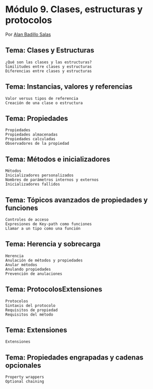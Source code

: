 # Módulo 9. Clases, estructuras y protocolos

Por [Alan Badillo Salas](https://www.nomadacode.com)

## Tema: Clases y Estructuras

    ¿Qué son las clases y las estructuras?
    Similitudes entre clases y estructuras
    Diferencias entre clases y estructuras

## Tema: Instancias, valores y referencias

    Valor versus tipos de referencia
    Creación de una clase o estructura

## Tema: Propiedades

    Propiedades
    Propiedades almacenadas
    Propiedades calculadas
    Observadores de la propiedad

## Tema: Métodos e inicializadores

    Métodos
    Inicializadores personalizados
    Nombres de parámetros internos y externos
    Inicializadores fallidos

## Tema: Tópicos avanzados de propiedades y funciones

    Controles de acceso
    Expresiones de Key-path como funciones
    Llamar a un tipo como una función

## Tema: Herencia y sobrecarga

    Herencia
    Anulación de métodos y propiedades
    Anular métodos
    Anulando propiedades
    Prevención de anulaciones

## Tema: ProtocolosExtensiones

    Protocolos
    Sintaxis del protocolo
    Requisitos de propiedad
    Requisitos del método

## Tema: Extensiones

    Extensiones

## Tema: Propiedades engrapadas y cadenas opcionales

    Property wrappers
    Optional chaining